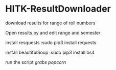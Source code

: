 # HITK-ResultDownloader
download results for range of roll numbers

Open results.py and edit range and semester

install resquests :sudo pip3 install requests

install beautifulSoup :sudo pip3 install bs4

run the script 
*grabs popcorn*
